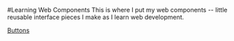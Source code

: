 #Learning Web Components
This is where I put my web components -- little reusable interface pieces I make as I learn web development.

[Buttons](http://eyacobson.github.io/learning-web-components)
